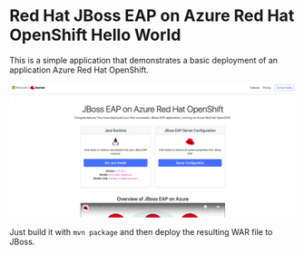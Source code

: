 # Red Hat JBoss EAP on Azure Red Hat OpenShift Hello World

This is a simple application that demonstrates a basic deployment of an application Azure Red Hat OpenShift.

![Screenshot](src/main/webapp/assets/img/page.png)

Just build it with `mvn package` and then deploy the resulting WAR file to JBoss.